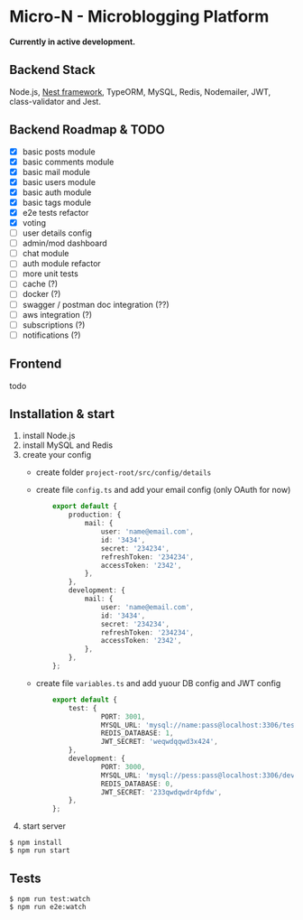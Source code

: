 # Micro-N - Microblogging Platform 

**Currently in active development.**

## Backend Stack
Node.js, [Nest framework](https://github.com/nestjs/nest), TypeORM, MySQL, Redis, Nodemailer, JWT, class-validator and Jest.

## Backend Roadmap & TODO
- [x] basic posts module
- [x] basic comments module
- [x] basic mail module
- [x] basic users module
- [x] basic auth module
- [x] basic tags module
- [x] e2e tests refactor
- [x] voting
- [ ] user details config
- [ ] admin/mod dashboard
- [ ] chat module
- [ ] auth module refactor
- [ ] more unit tests
- [ ] cache (?)
- [ ] docker (?)
- [ ] swagger / postman doc integration (??)
- [ ] aws integration (?)
- [ ] subscriptions (?)
- [ ] notifications (?)

## Frontend
todo

## Installation & start
1. install Node.js
1. install MySQL and Redis
1. create your config 
	* create folder `project-root/src/config/details`
	* create file `config.ts` and add your email config (only OAuth for now)

		```typescript
			export default {
				production: {
					mail: {
						user: 'name@email.com',
						id: '3434',
						secret: '234234',
						refreshToken: '234234',
						accessToken: '2342',
					},
				},
				development: {
					mail: {
						user: 'name@email.com',
						id: '3434',
						secret: '234234',
						refreshToken: '234234',
						accessToken: '2342',
					},
				},
			};
		```
	* create file `variables.ts` and add yuour DB config and JWT config

		```typescript
			export default {
				test: {
						PORT: 3001,
						MYSQL_URL: 'mysql://name:pass@localhost:3306/test',
						REDIS_DATABASE: 1,
						JWT_SECRET: 'weqwdqqwd3x424',
				},
				development: {
						PORT: 3000,
						MYSQL_URL: 'mysql://pess:pass@localhost:3306/dev',
						REDIS_DATABASE: 0,
						JWT_SECRET: '233qwdqwdr4pfdw',
				},
			};
		```
4. start server

```
$ npm install
$ npm run start
```

## Tests

```
$ npm run test:watch
$ npm run e2e:watch
```



